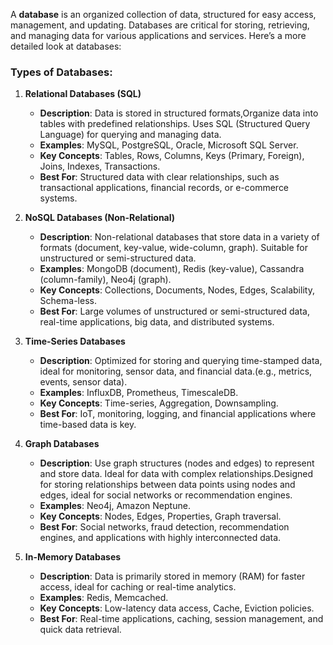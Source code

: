 A **database** is an organized collection of data, structured for easy access, management, and updating. Databases are critical for storing, retrieving, and managing data for various applications and services. Here’s a more detailed look at databases:

### **Types of Databases:**

1. **Relational Databases (SQL)**
   - **Description**: Data is stored in structured formats,Organize data into tables with predefined relationships. Uses SQL (Structured Query Language) for querying and managing data.
   - **Examples**: MySQL, PostgreSQL, Oracle, Microsoft SQL Server.
   - **Key Concepts**: Tables, Rows, Columns, Keys (Primary, Foreign), Joins, Indexes, Transactions.
   - **Best For**: Structured data with clear relationships, such as transactional applications, financial records, or e-commerce systems.

2. **NoSQL Databases (Non-Relational)**
   - **Description**: Non-relational databases that store data in a variety of formats (document, key-value, wide-column, graph). Suitable for unstructured or semi-structured data.
   - **Examples**: MongoDB (document), Redis (key-value), Cassandra (column-family), Neo4j (graph).
   - **Key Concepts**: Collections, Documents, Nodes, Edges, Scalability, Schema-less.
   - **Best For**: Large volumes of unstructured or semi-structured data, real-time applications, big data, and distributed systems.

3. **Time-Series Databases**
   - **Description**: Optimized for storing and querying time-stamped data, ideal for monitoring, sensor data, and financial data.(e.g., metrics, events, sensor data).
   - **Examples**: InfluxDB, Prometheus, TimescaleDB.
   - **Key Concepts**: Time-series, Aggregation, Downsampling.
   - **Best For**: IoT, monitoring, logging, and financial applications where time-based data is key.

4. **Graph Databases**
   - **Description**: Use graph structures (nodes and edges) to represent and store data. Ideal for data with complex relationships.Designed for storing relationships between data points using nodes and edges, ideal for social networks or recommendation engines.
   - **Examples**: Neo4j, Amazon Neptune.
   - **Key Concepts**: Nodes, Edges, Properties, Graph traversal.
   - **Best For**: Social networks, fraud detection, recommendation engines, and applications with highly interconnected data.

5. **In-Memory Databases**
   - **Description**: Data is primarily stored in memory (RAM) for faster access, ideal for caching or real-time analytics.
   - **Examples**: Redis, Memcached.
   - **Key Concepts**: Low-latency data access, Cache, Eviction policies.
   - **Best For**: Real-time applications, caching, session management, and quick data retrieval.
